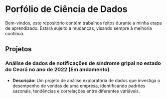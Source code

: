 # Porfólio de Ciência de Dados

Bem-vindos, este repositório contém trabalhos feitos durante a minha etapa de aprendizado. Estará sujeito a mudanças, visando sempre à melhoria contínua.

## Projetos

### Análise de dados de notificações de síndrome gripal no estado do Ceará no ano de 2022 (Em andamento) 

- **Descrição**: Um projeto de análise exploratória de dados que investiga o desempenho de vendas de uma empresa, identificando padrões sazonais, tendências e correlações entre diferentes variáveis.
